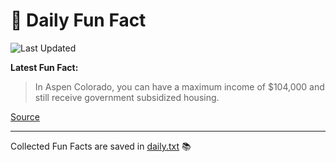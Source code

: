 # 🌟 Daily Fun Fact

![Last Updated](https://img.shields.io/badge/Last_Updated-2025_09_12-blue?style=flat-square)

**Latest Fun Fact:**

> In Aspen Colorado, you can have a maximum income of $104,000 and still receive government subsidized housing.

[Source](http://www.djtech.net/humor/useless_facts.htm)

---

Collected Fun Facts are saved in [daily.txt](daily.txt) 📚
